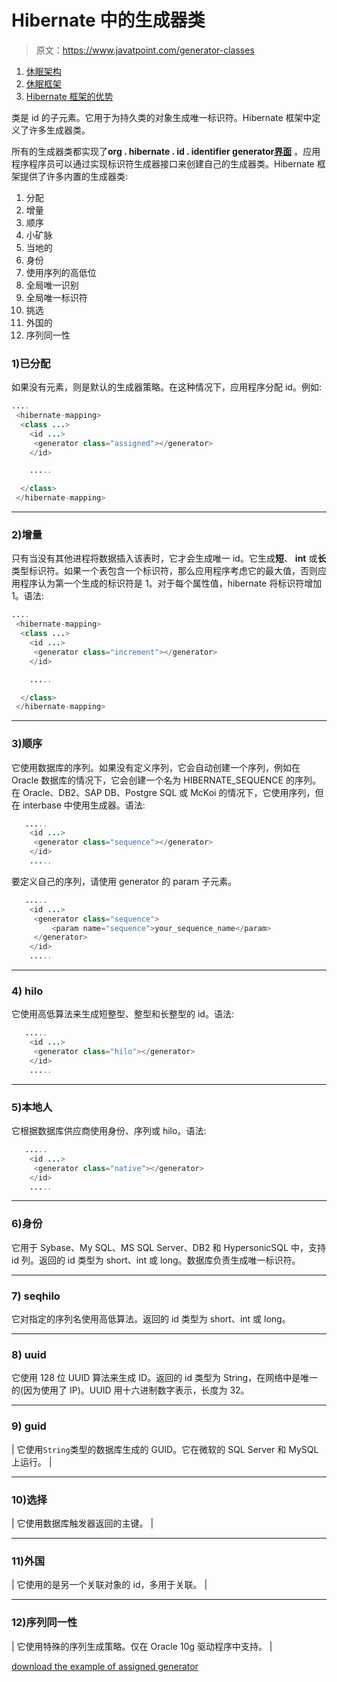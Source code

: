 # Hibernate 中的生成器类

> 原文：<https://www.javatpoint.com/generator-classes>

1.  [休眠架构](#)
2.  [休眠框架](#hibernateframework)
3.  [Hibernate 框架的优势](#hibernateframeworkadvantage)

<generator>类是 id 的子元素。它用于为持久类的对象生成唯一标识符。Hibernate 框架中定义了许多生成器类。</generator>

所有的生成器类都实现了**org . hibernate . id . identifier generator[界面](interface-in-java)** 。应用程序程序员可以通过实现标识符生成器接口来创建自己的生成器类。Hibernate 框架提供了许多内置的生成器类:

1.  分配
2.  增量
3.  顺序
4.  小矿脉
5.  当地的
6.  身份
7.  使用序列的高低位
8.  全局唯一识别
9.  全局唯一标识符
10.  挑选
11.  外国的
12.  序列同一性

### 1)已分配

如果没有<generator>元素，则是默认的生成器策略。在这种情况下，应用程序分配 id。例如:</generator>

```java
....
 <hibernate-mapping>
  <class ...>
    <id ...>
     <generator class="assigned"></generator>
    </id>

    .....

  </class>
 </hibernate-mapping>

```

* * *

### 2)增量

只有当没有其他进程将数据插入该表时，它才会生成唯一 id。它生成**短**、 **int** 或**长**类型标识符。如果一个表包含一个标识符，那么应用程序考虑它的最大值，否则应用程序认为第一个生成的标识符是 1。对于每个属性值，hibernate 将标识符增加 1。语法:

```java
....
 <hibernate-mapping>
  <class ...>
    <id ...>
     <generator class="increment"></generator>
    </id>

    .....

  </class>
 </hibernate-mapping>

```

* * *

### 3)顺序

它使用数据库的序列。如果没有定义序列，它会自动创建一个序列，例如在 Oracle 数据库的情况下，它会创建一个名为 HIBERNATE_SEQUENCE 的序列。在 Oracle、DB2、SAP DB、Postgre SQL 或 McKoi 的情况下，它使用序列，但在 interbase 中使用生成器。语法:

```java
   .....
    <id ...>
     <generator class="sequence"></generator>
    </id>
    .....

```

要定义自己的序列，请使用 generator 的 param 子元素。

```java
   .....
    <id ...>
     <generator class="sequence">
         <param name="sequence">your_sequence_name</param>
     </generator>
    </id>
    .....

```

* * *

### 4) hilo

它使用高低算法来生成短整型、整型和长整型的 id。语法:

```java
   .....
    <id ...>
     <generator class="hilo"></generator>
    </id>
    .....

```

* * *

### 5)本地人

它根据数据库供应商使用身份、序列或 hilo。语法:

```java
   .....
    <id ...>
     <generator class="native"></generator>
    </id>
    .....

```

* * *

### 6)身份

它用于 Sybase、My SQL、MS SQL Server、DB2 和 HypersonicSQL 中，支持 id 列。返回的 id 类型为 short、int 或 long。数据库负责生成唯一标识符。

* * *

### 7) seqhilo

它对指定的序列名使用高低算法。返回的 id 类型为 short、int 或 long。

* * *

### 8) uuid

它使用 128 位 UUID 算法来生成 ID。返回的 id 类型为 String，在网络中是唯一的(因为使用了 IP)。UUID 用十六进制数字表示，长度为 32。

* * *

### 9) guid

| 它使用`String`类型的数据库生成的 GUID。它在微软的 SQL Server 和 MySQL 上运行。 |

* * *

### 10)选择

| 它使用数据库触发器返回的主键。 |

* * *

### 11)外国

| 它使用的是另一个关联对象的 id，多用于<one-to-one>关联。</one-to-one> |

* * *

### 12)序列同一性

| 它使用特殊的序列生成策略。仅在 Oracle 10g 驱动程序中支持。 |

[download the example of assigned generator](src/hb/jtfirst.zip)